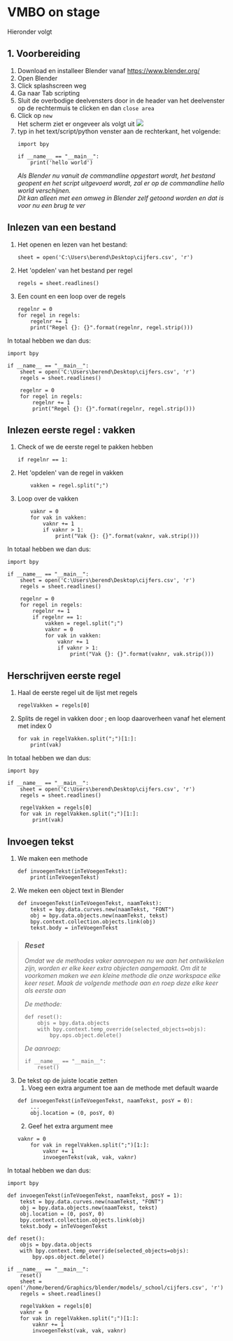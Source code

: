 # VMBO on stage


Hieronder volgt 


## 1. Voorbereiding
1. Download en installeer Blender vanaf https://www.blender.org/
2. Open Blender
3. Click splashscreen weg
4. Ga naar Tab scripting
5. Sluit de overbodige deelvensters door in de header van het deelvenster op de rechtermuis te clicken en dan `close area`
6. Click op `new`  
Het scherm ziet er ongeveer als volgt uit
![](./images/screenshot_1.png)
7. typ in het text/script/python venster aan de rechterkant, het volgende:  
    ```
    import bpy

    if __name__ == "__main__":
        print('hello world')
    ```
    _Als Blender nu vanuit de commandline opgestart wordt, het bestand  geopent en het script uitgevoerd wordt, zal er op de commandline hello world verschijnen.  
    Dit kan alleen met een omweg in Blender zelf getoond worden en dat is voor nu een brug te ver_

## Inlezen van een bestand
1. Het openen en lezen van het bestand:
    ```
    sheet = open('C:\Users\berend\Desktop\cijfers.csv', 'r')
    ```
2. Het 'opdelen' van het bestand per regel
    ```
    regels = sheet.readlines()
    ```
3. Een count en een loop over de regels
    ```
    regelnr = 0
    for regel in regels:
        regelnr += 1
        print("Regel {}: {}".format(regelnr, regel.strip()))
    ```
In totaal hebben we dan dus:
```
import bpy

if __name__ == "__main__":
    sheet = open('C:\Users\berend\Desktop\cijfers.csv', 'r')
    regels = sheet.readlines()

    regelnr = 0
    for regel in regels:
        regelnr += 1
        print("Regel {}: {}".format(regelnr, regel.strip()))
```

## Inlezen eerste regel : vakken

1. Check of we de eerste regel te pakken hebben
    ```
    if regelnr == 1:
    ```
2. Het 'opdelen' van de regel in vakken
    ```
        vakken = regel.split(";")
    ```
3. Loop over de vakken
    ```
        vaknr = 0
        for vak in vakken:
            vaknr += 1
            if vaknr > 1:
                print("Vak {}: {}".format(vaknr, vak.strip()))
    ```
In totaal hebben we dan dus:
```
import bpy

if __name__ == "__main__":
    sheet = open('C:\Users\berend\Desktop\cijfers.csv', 'r')
    regels = sheet.readlines()

    regelnr = 0
    for regel in regels:
        regelnr += 1
        if regelnr == 1:
            vakken = regel.split(";")
            vaknr = 0
            for vak in vakken:
                vaknr += 1
                if vaknr > 1:
                    print("Vak {}: {}".format(vaknr, vak.strip()))
```

## Herschrijven eerste regel

1. Haal de eerste regel uit de lijst met regels
    ```
    regelVakken = regels[0]
    ```
2. Splits de regel in vakken door ; en loop daaroverheen vanaf het element met index 0
    ```
    for vak in regelVakken.split(";")[1:]:
        print(vak)
    ```
In totaal hebben we dan dus:
```
import bpy

if __name__ == "__main__":
    sheet = open('C:\Users\berend\Desktop\cijfers.csv', 'r')
    regels = sheet.readlines()

    regelVakken = regels[0]
    for vak in regelVakken.split(";")[1:]:
        print(vak)
```

## Invoegen tekst
1. We maken een methode
    ```
    def invoegenTekst(inTeVoegenTekst):
        print(inTeVoegenTekst)
    ```
2. We meken een object text in Blender
    ```
    def invoegenTekst(inTeVoegenTekst, naamTekst):
        tekst = bpy.data.curves.new(naamTekst, "FONT")
        obj = bpy.data.objects.new(naamTekst, tekst)
        bpy.context.collection.objects.link(obj)
        tekst.body = inTeVoegenTekst
    ```
 
> ### _Reset_
> _Omdat we de methodes vaker aanroepen nu we aan het ontwikkelen zijn, worden er elke keer extra objecten aangemaakt. Om dit te voorkomen maken we een kleine methode die onze workspace elke keer reset. Maak de volgende methode aan en roep deze elke keer als eerste aan_
>
> _De methode:_
> ```
> def reset():
>     objs = bpy.data.objects
>     with bpy.context.temp_override(selected_objects=objs):
>         bpy.ops.object.delete()
> ```
> _De aanroep:_
> ```
> if __name__ == "__main__":
>     reset()
> ```
3. De tekst op de juiste locatie zetten
    1. Voeg een extra argument toe aan de methode met default waarde
    ```
    def invoegenTekst(inTeVoegenTekst, naamTekst, posY = 0):
        ...
        obj.location = (0, posY, 0)
    ```
    2. Geef het extra argument mee
    ```
    vaknr = 0
        for vak in regelVakken.split(";")[1:]:
            vaknr += 1
            invoegenTekst(vak, vak, vaknr)
    ```
In totaal hebben we dan dus:
```
import bpy

def invoegenTekst(inTeVoegenTekst, naamTekst, posY = 1):
    tekst = bpy.data.curves.new(naamTekst, "FONT")
    obj = bpy.data.objects.new(naamTekst, tekst)
    obj.location = (0, posY, 0)
    bpy.context.collection.objects.link(obj)
    tekst.body = inTeVoegenTekst
    
def reset():
    objs = bpy.data.objects
    with bpy.context.temp_override(selected_objects=objs):
        bpy.ops.object.delete()

if __name__ == "__main__":
    reset()
    sheet = open('/home/berend/Graphics/blender/models/_school/cijfers.csv', 'r')
    regels = sheet.readlines()
    
    regelVakken = regels[0]
    vaknr = 0
    for vak in regelVakken.split(";")[1:]:
        vaknr += 1
        invoegenTekst(vak, vak, vaknr)
```
